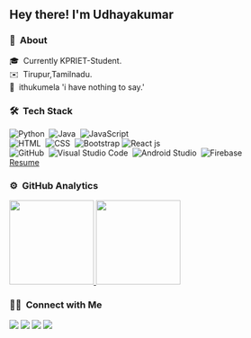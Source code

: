 
<h2>Hey there! I'm Udhayakumar</h2>

### 🤔 &nbsp;About
🎓 &nbsp;Currently KPRIET-Student.\
✉️ &nbsp;Tirupur,Tamilnadu.\
📄 &nbsp;ithukumela 'i have nothing to say.'

### 🛠 &nbsp;Tech Stack

![Python](https://img.shields.io/badge/-Python-05122A?style=flat&logo=python)&nbsp;
![Java](https://img.shields.io/badge/-Java-05122A?style=flat&logo=Java&logoColor=FFA518)&nbsp;
![JavaScript](https://img.shields.io/badge/-JavaScript-05122A?style=flat&logo=javascript)&nbsp;\
![HTML](https://img.shields.io/badge/-HTML-05122A?style=flat&logo=HTML5)&nbsp;
![CSS](https://img.shields.io/badge/-CSS-05122A?style=flat&logo=CSS3&logoColor=1572B6)&nbsp;
![Bootstrap](https://img.shields.io/badge/-Bootstrap-05122A?style=flat&logo=bootstrap&logoColor=563D7C)
![React js](https://img.shields.io/badge/-React%20js-05122A?style=flat&logo=react)&nbsp;\
![GitHub](https://img.shields.io/badge/-GitHub-05122A?style=flat&logo=github)&nbsp;
![Visual Studio Code](https://img.shields.io/badge/-Visual%20Studio%20Code-05122A?style=flat&logo=visual-studio-code&logoColor=007ACC)&nbsp;
![Android Studio](https://img.shields.io/badge/-Android%20Studio-05122A?style=flat&logo=android-studio&logoColor=007ACC)&nbsp;
![Firebase](https://img.shields.io/badge/-Firebase-05122A?style=flat&logo=firebase)&nbsp;\
[Resume](https://drive.google.com/file/d/1KnIaJdtu-YmgH2nJzAMh3QXkqUnAQxNa/view?usp=sharing)

### ⚙️ &nbsp;GitHub Analytics

<p align="left">
<a href="https://github.com/dev-udhayakumar">
  <img height="150em" src="https://github-readme-stats-eight-theta.vercel.app/api?username=dev-udhayakumar&show_icons=true&theme=algolia&include_all_commits=true&count_private=true"/>
  <img height="150em" src="https://github-readme-stats-eight-theta.vercel.app/api/top-langs/?username=dev-udhayakumar&layout=compact&langs_count=8&theme=algolia"/>
</a>
</p>

### 🤝🏻 &nbsp;Connect with Me

<p align="left">
<a href="https://t.me/dev_udhayakumar"><img src="https://img.shields.io/badge/-dev_udhayakumar-0077B5?style=flat&logo=Telegram&logoColor=white"/></a>
<a href="mailto:dev.udhayakumar@gmail.com"><img src="https://img.shields.io/badge/-dev.udhayakumar-D14836?style=flat&logo=Gmail&logoColor=white"/></a>
<a href="https://www.instagram.com/dev_udhayakumar/"><img src="https://img.shields.io/badge/-@dev_udhayakumar-E4405F?style=flat&logo=Instagram&logoColor=white"/></a>
<a href="https://twitter.com/dev_udhayakumar"><img src="https://img.shields.io/badge/-@dev_udhayakumar-1877F2?style=flat&logo=twitter&logoColor=white"/></a>
</p>
